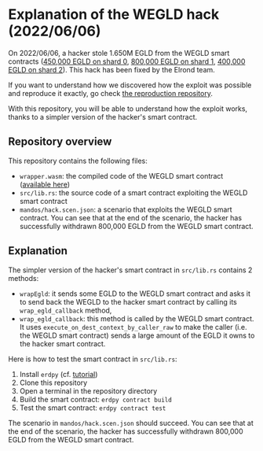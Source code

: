 # Explanation of the WEGLD hack (2022/06/06)

On 2022/06/06, a hacker stole 1.650M EGLD from the WEGLD smart contracts ([450,000 EGLD on shard 0](https://explorer.elrond.com/transactions/39998ab5c929fa67e95d0c64081697fc4207235dbfeaaff10fb2704a6c7716b6), [800,000 EGLD on shard 1](https://explorer.elrond.com/transactions/41effd8536376f3a2edba7074c02776edae94bb5b464485ac414847202eebbe2), [400,000 EGLD on shard 2](https://explorer.elrond.com/transactions/8b8c332577e5b8bdd4e13450ea92b7c6b0ca15399f1f0bb38fc215cfc3ddb490)). This hack has been fixed by the Elrond team.

If you want to understand how we discovered how the exploit was possible and reproduce it exactly, go check [the reproduction repository](https://github.com/arda-org/wegld-hack-reproduction).

With this repository, you will be able to understand how the exploit works, thanks to a simpler version of the hacker's smart contract.

## Repository overview

This repository contains the following files:

- `wrapper.wasm`: the compiled code of the WEGLD smart contract ([available here](https://explorer.elrond.com/accounts/erd1qqqqqqqqqqqqqpgqhe8t5jewej70zupmh44jurgn29psua5l2jps3ntjj3/code))
- `src/lib.rs`: the source code of a smart contract exploiting the WEGLD smart contract
- `mandos/hack.scen.json`: a scenario that exploits the WEGLD smart contract. You can see that at the end of the scenario, the hacker has successfully withdrawn 800,000 EGLD from the WEGLD smart contract.

## Explanation

The simpler version of the hacker's smart contract in `src/lib.rs` contains 2 methods:

- `wrapEgld`: it sends some EGLD to the WEGLD smart contract and asks it to send back the WEGLD to the hacker smart contract by calling its `wrap_egld_callback` method,
- `wrap_egld_callback`: this method is called by the WEGLD smart contract. It uses `execute_on_dest_context_by_caller_raw` to make the caller (i.e. the WEGLD smart contract) sends a large amount of the EGLD it owns to the hacker smart contract.

Here is how to test the smart contract in `src/lib.rs`:

1. Install `erdpy` (cf. [tutorial](https://docs.elrond.com/sdk-and-tools/erdpy/installing-erdpy/))
2. Clone this repository
3. Open a terminal in the repository directory
4. Build the smart contract: `erdpy contract build`
5. Test the smart contract: `erdpy contract test`

The scenario in `mandos/hack.scen.json` should succeed. You can see that at the end of the scenario, the hacker has successfully withdrawn 800,000 EGLD from the WEGLD smart contract.
